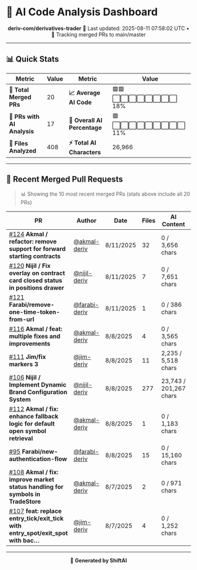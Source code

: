 # 🤖 AI Code Analysis Dashboard

<div align="center">

**deriv-com/derivatives-trader**
📅 Last updated: 2025-08-11 07:58:02 UTC • 🔄 Tracking merged PRs to main/master

</div>

---

## 📊 Quick Stats

| Metric | Value | Metric | Value |
|--------|-------|--------|-------|
| **📁 Total Merged PRs** | 20 | **📈 Average AI Code** | 🟥🟥⬜⬜⬜⬜⬜⬜⬜⬜ 18% |
| **🤖 PRs with AI Analysis** | 17 | **🎯 Overall AI Percentage** | 🟥⬜⬜⬜⬜⬜⬜⬜⬜⬜ 11% |
| **📄 Files Analyzed** | 408 | **⚡ Total AI Characters** | 26,966 |

---

## 🚀 Recent Merged Pull Requests

> 📊 Showing the 10 most recent merged PRs (stats above include all 20 PRs)

| PR | Author | Date | Files | AI Content | Percentage |
|----|--------|------|-------|------------|------------|
| [#124](#) **Akmal / refactor: remove support for forward starting contracts** | [@akmal-deriv](https://github.com/akmal-deriv) | 8/11/2025 | 32 | 0 / 3,656 chars | ⬜⬜⬜⬜⬜⬜⬜⬜⬜⬜⬜⬜⬜⬜⬜   0% |
| [#120](#) **Nijil / Fix overlay on contract card closed status in positions drawer** | [@nijil-deriv](https://github.com/nijil-deriv) | 8/11/2025 | 7 | 0 / 7,651 chars | ⬜⬜⬜⬜⬜⬜⬜⬜⬜⬜⬜⬜⬜⬜⬜   0% |
| [#121](#) **Farabi/remove-one-time-token-from-url** | [@farabi-deriv](https://github.com/farabi-deriv) | 8/11/2025 | 1 | 0 / 386 chars | ⬜⬜⬜⬜⬜⬜⬜⬜⬜⬜⬜⬜⬜⬜⬜   0% |
| [#116](#) **Akmal / feat: multiple fixes and improvements** | [@akmal-deriv](https://github.com/akmal-deriv) | 8/8/2025 | 4 | 0 / 3,565 chars | ⬜⬜⬜⬜⬜⬜⬜⬜⬜⬜⬜⬜⬜⬜⬜   0% |
| [#111](#) **Jim/fix markers 3** | [@jim-deriv](https://github.com/jim-deriv) | 8/8/2025 | 11 | 2,235 / 5,518 chars | 🟧🟧🟧🟧🟧🟧⬜⬜⬜⬜⬜⬜⬜⬜⬜  41% |
| [#106](#) **Nijil / Implement Dynamic Brand Configuration System** | [@nijil-deriv](https://github.com/nijil-deriv) | 8/8/2025 | 277 | 23,743 / 201,267 chars | 🟥🟥⬜⬜⬜⬜⬜⬜⬜⬜⬜⬜⬜⬜⬜  12% |
| [#112](#) **Akmal / fix: enhance fallback logic for default open symbol retrieval** | [@akmal-deriv](https://github.com/akmal-deriv) | 8/8/2025 | 1 | 0 / 1,183 chars | ⬜⬜⬜⬜⬜⬜⬜⬜⬜⬜⬜⬜⬜⬜⬜   0% |
| [#95](#) **Farabi/new-authentication-flow** | [@farabi-deriv](https://github.com/farabi-deriv) | 8/8/2025 | 15 | 0 / 15,160 chars | ⬜⬜⬜⬜⬜⬜⬜⬜⬜⬜⬜⬜⬜⬜⬜   0% |
| [#108](#) **Akmal / fix: improve market status handling for symbols in TradeStore** | [@akmal-deriv](https://github.com/akmal-deriv) | 8/7/2025 | 2 | 0 / 971 chars | ⬜⬜⬜⬜⬜⬜⬜⬜⬜⬜⬜⬜⬜⬜⬜   0% |
| [#107](#) **feat: replace entry_tick/exit_tick with entry_spot/exit_spot with bac…** | [@jim-deriv](https://github.com/jim-deriv) | 8/7/2025 | 4 | 0 / 1,252 chars | ⬜⬜⬜⬜⬜⬜⬜⬜⬜⬜⬜⬜⬜⬜⬜   0% |

---

<div align="center">

🚀 **Generated by ShiftAI**

</div>